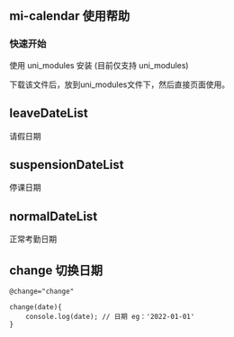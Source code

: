 
## mi-calendar 使用帮助

### 快速开始
使用 uni_modules 安装 (目前仅支持 uni_modules)

下载该文件后，放到uni_modules文件下，然后直接页面使用。

<mi-calendar :leaveDateList="[`2022-1-2`,`2022-1-4`]" :suspensionDateList="[`2022-01-05`]" :normalDateList="[`2022-1-3`]"></mi-calendar>

## leaveDateList
请假日期
## suspensionDateList
停课日期
## normalDateList
正常考勤日期

## change 切换日期
`@change="change"`
```
change(date){
    console.log(date); // 日期 eg：'2022-01-01'
}
```


